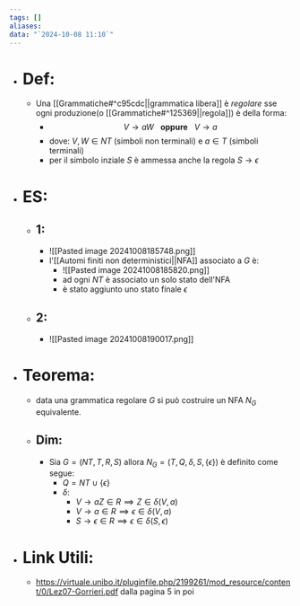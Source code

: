 ```yaml
---
tags: []
aliases: 
data: "`2024-10-08 11:10`"
---
```

- # Def:
	- Una [[Grammatiche#^c95cdc||grammatica libera]] è _regolare_ sse ogni produzione(o [[Grammatiche#^125369||regola]]) è della forma:
		- $$V\to aW \ \ \ \mathbf{oppure}\ \ \  V\to a $$
		- dove: $V,W\in NT$ (simboli non terminali) e $a\in T$ (simboli terminali)
		- per il simbolo inziale $S$ è ammessa anche la regola $S\to \epsilon$
- # ES: 
	- ## 1:
		- ![[Pasted image 20241008185748.png]]
		- l'[[Automi finiti non deterministici||NFA]] associato a $G$ è:
			- ![[Pasted image 20241008185820.png]]
			- ad ogni $NT$ è associato un solo stato dell'NFA
			- è stato aggiunto uno stato finale $\epsilon$ 
	- ## 2:
		- ![[Pasted image 20241008190017.png]]
- # Teorema:
	- data una grammatica regolare $G$ si può costruire un NFA $N_{G}$ equivalente.
	- ## Dim:
		- Sia $G=(NT,T,R,S)$ allora $N_{G}=(T,Q,\delta, S, \{\epsilon\})$ è definito come segue:
			- $Q=NT\cup\{\epsilon\}$ 
			- $\delta$:
				- $V\to aZ\in R \implies Z\in \delta(V,a)$
				- $V\to a\in R \implies \epsilon\in \delta(V,a)$
				- $S\to \epsilon\in R \implies \epsilon\in \delta(S,\epsilon)$ 
- # Link Utili:
	- https://virtuale.unibo.it/pluginfile.php/2199261/mod_resource/content/0/Lez07-Gorrieri.pdf dalla pagina 5 in poi 